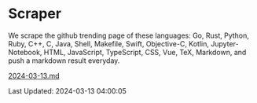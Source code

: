 # Scraper

We scrape the github trending page of these languages: Go, Rust, Python, Ruby, C++, C, Java, Shell, Makefile, Swift, Objective-C, Kotlin, Jupyter-Notebook, HTML, JavaScript, TypeScript, CSS, Vue, TeX, Markdown, and push a markdown result everyday.

[2024-03-13.md](https://github.com/yangwenmai/github-trending-backup/blob/master/2024-03-13.md)

Last Updated: 2024-03-13 04:00:05
